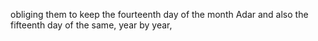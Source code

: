 obliging them to keep the fourteenth day of the month Adar and also the fifteenth day of the same, year by year,
